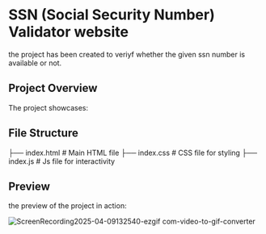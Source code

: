 # SSN (Social Security Number) Validator website

the project has been created to veriyf whether the given ssn number is available or not.

## Project Overview
The project showcases:

## File Structure
├── index.html          # Main HTML file
├── index.css           # CSS file for styling
├── index.js            # Js file for interactivity

## Preview
the preview of the project in action:

![ScreenRecording2025-04-09132540-ezgif com-video-to-gif-converter](https://github.com/user-attachments/assets/cd4e5da8-0565-4004-98c6-46ab0bd5b5d9)
